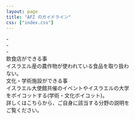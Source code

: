 ```yaml
---
layout: page
title: "AFZ のガイドライン"
css: ["index.css"]
---
```


<p>-<br />-<br />-<br />飲食店ができる事<br />イスラエル産の農作物が使われている食品を取り扱わ<br />ない。<br />文化・学術施設ができる事<br />イスラエル大使館共催のイベントやイスラエルの大学<br />をボイコットする(学術・文化ボイコット)。<br />詳しくはこちらから、ご自身に該当する分野の説明を<br />ご覧ください。</p>
